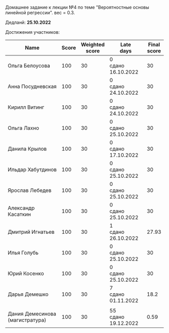 Домашнее задание к лекции №4 по теме "Вероятностные основы линейной регрессии". вес = 0.3.

Дедланй: **25.10.2022**


Достижения участников:

| Name                            | Score | Weighted<br>score | Late<br>days             | Final<br>score |
| ------------------------------- | ----- | ----------------- | ------------------------ | -------------- |
| Ольга Белоусова                 | 100   | 30                | 0<br />сдано 16.10.2022  | 30             |
| Анна Посудневская               | 100   | 30                | 0<br />сдано 24.10.2022  | 30             |
| Кирилл Витинг                   | 100   | 30                | 0<br />сдано 24.10.2022  | 30             |
| Ольга Лахно                     | 100   | 30                | 0<br />сдано 25.10.2022  | 30             |
| Данила Крылов                   | 100   | 30                | 0<br />сдано 17.10.2022  | 30             |
| Ильдар Хабутдинов               | 100   | 30                | 0<br />сдано 25.10.2022  | 30             |
| Ярослав Лебедев                 | 100   | 30                | 0<br />сдано 25.10.2022  | 30             |
| Александр Касаткин              | 100   | 30                | 0<br />сдано 25.10.2022  | 30             |
| Дмитрий Игнатьев                | 100   | 30                | 1<br />сдано 26.10.2022  | 27.93          |
| Илья Голубь                     | 100   | 30                | 0<br />сдано 25.10.2022  | 30             |
| Юрий Косенко                    | 100   | 30                | 0<br />сдано 25.10.2022  | 30             |
| Дарья Демешко                   | 100   | 30                | 7<br />сдано 01.11.2022  | 18.2           |
|                                 |       |                   |                          |                |
| Дания Демесинова (магистратура) | 100   | 30                | 55<br />сдано 19.12.2022 | 0.59           |
